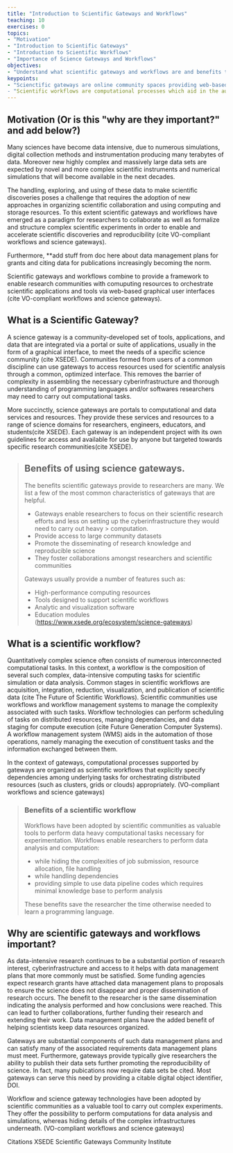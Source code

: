 ```yaml
---
title: "Introduction to Scientific Gateways and Workflows"
teaching: 10
exercises: 0
topics:
- "Motivation" 
- "Introduction to Scientific Gateways"
- "Introduction to Scientific Workflows"
- "Importance of Science Gateways and Workflows"
objectives:
- "Understand what scientific gateways and workflows are and benefits they provide researchers"
keypoints:
- "Scienctific gateways are online community spaces providing web-based resources for accessing data, software, computing services, and equipment specific to the needs of a research discipline.
- "Scientific workflows are computational processes which aid in the automation and managing of data-intensive computing tasks while also removing the direct handling of cyberinfrastructure complexities from users."
---
```


## Motivation (Or is this "why are they important?" and add below?)
Many sciences have become data intensive, due to numerous simulations, digital collection methods and instrumentation producing many terabytes of data. Moreover new highly complex and massively large data sets are expected by novel and more complex scientific instruments and numerical simulations that will become available in the next decades.

The handling, exploring, and using of these data to make scientific discoveries poses a challenge that requires the adoption of new approaches in organizing scientific collaboration and using computing and storage resources. To this extent scientific gateways and workflows have emerged as a paradigm for researchers to collaborate as well as formalize and structure complex scientific experiments in order to enable and accelerate scientific discoveries and reproducibility (cite VO-compliant workflows and science gateways).

Furthermore, **add stuff from doc here about data management plans for grants and citing data for publications increasingly becoming the norm. 

Scientific gateways and workflows combine to provide a framework to enable research communities with comuputing resources to orchestrate scientific applications and tools via web-based graphical user interfaces (cite VO-compliant workflows and science gateways).


## What is a Scientific Gateway?
A science gateway is a community-developed set of tools, applications, and data that are integrated via a portal or suite of applications, usually in the form of a graphical interface, to meet the needs of a specific science community (cite XSEDE). Communities formed from users of a common discipline can use gateways to access resources used for scientific analysis through a common, optimized interface. This removes the barrier of complexity in assembling the necessary cyberinfrastructure and thorough understanding of programming languages and/or softwares researchers may need to carry out computational tasks.  

More succinctly, science gateways are portals to computational and data services and resources. They provide these services and resources to a range of science domains for researchers, engineers, educators, and students(cite XSEDE). Each gateway is an independent project with its own guidelines for access and available for use by anyone but targeted towards specific research communities(cite XSEDE). 

> ## Benefits of using science gateways.
> The benefits scientific gateways provide to researchers are many.  We list a few of the most common characteristics of gateways that are helpful.
>  - Gateways enable researchers to focus on their scientific research efforts and less on setting up the cyberinfrastructure they would need to carry out heavy > computation.
>  - Provide access to large community datasets
>  - Promote the disseminating of research knowledge and reproducible science
>  - They foster collaborations amongst researchers and scientific communities
>
> Gateways usually provide a number of features such as:
>  - High-performance computing resources
>  - Tools designed to support scientific workflows
>  - Analytic and visualization software
>  - Education modules   
> (https://www.xsede.org/ecosystem/science-gateways)

## What is a scientific workflow?

Quantitatively complex science often consists of numerous interconnected computational tasks. In this context, a workflow is the composition of several such complex, data-intensive computing tasks for scientific simulation or data analysis. Common stages in scientific workflows are acquisition, integration, reduction, visualization, and publication of scientific data (cite The Future of Scientific Workflows). Scientific communities use workflows and workflow management systems to manage the complexity associated with such tasks. Workflow technologies can perform scheduling of tasks on distributed resources, managing dependancies, and data staging for compute execution (cite Future Generation Computer Systems). A workflow management system (WMS) aids in the automation of those operations, namely managing the execution of constituent tasks and the information exchanged between them.

In the context of gateways, computational processes supported by gateways are organized as scientific workflows that explicitly specify dependencies among underlying tasks for orchestrating distributed resources (such as clusters, grids or clouds) appropriately.
(VO-compliant workflows and science gateways)


> ### Benefits of a scientific workflow
>
> Workflows have been adopted by scientific communities as valuable tools to perform data heavy computational tasks necessary for experimentation. Workflows 
> enable researchers to perform data analysis and computation:
> - while hiding the complexities of job submission, resource allocation, file handling
> - while handling dependencies
> - providing simple to use data pipeline codes which requires minimal knowledge base to perform analysis
> 
> These benefits save the researcher the time otherwise needed to learn a programming language.


## Why are scientific gateways and workflows important?
As data-intensive research continues to be a substantial portion of research interest, cyberinfrastructure and access to it helps with data management plans that more commonly must be satisfied. Some funding agencies expect research grants have attached data management plans to proposals to ensure the science does not disappear and proper dissemination of research occurs. The benefit to the researcher is the same dissemination indicating the analysis performed and how conclusions were reached. This can lead to further collaborations, further funding their research and extending their work. Data management plans have the added benefit of helping scientists keep data resources organized. 

Gateways are substantial components of such data management plans and can satisfy many of the associated requirements data management plans must meet. Furthermore, gateways provide typically give researchers the ability to publish their data sets further promoting the reproducibility of science. In fact, many pubications now require data sets be cited. Most gateways can serve this need by providing a citable digital object identifier, DOI.

Workflow and science gateway technologies have been adopted by scientific communities as a valuable tool to carry out complex experiments. They offer the possibility to perform computations for data analysis and simulations, whereas hiding details of the complex infrastructures underneath. 
(VO-compliant workflows and science gateways)


Citations
XSEDE
Scientific Gateways Community Institute
